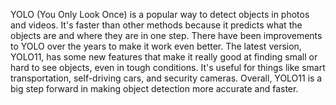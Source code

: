 YOLO (You Only Look Once) is a popular way to detect objects in photos and videos. It's faster than other methods because it predicts what the objects are and where they are in one step. There have been improvements to YOLO over the years to make it work even better. The latest version, YOLO11, has some new features that make it really good at finding small or hard to see objects, even in tough conditions. It's useful for things like smart transportation, self-driving cars, and security cameras. Overall, YOLO11 is a big step forward in making object detection more accurate and faster.